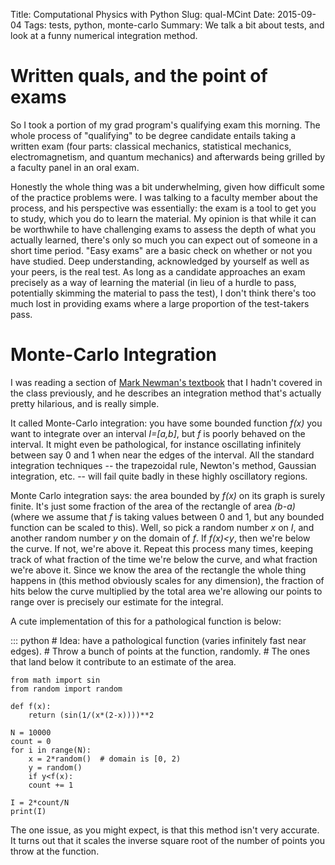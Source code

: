 Title: Computational Physics with Python
Slug: qual-MCint
Date: 2015-09-04
Tags: tests, python, monte-carlo
Summary: We talk a bit about tests, and look at a funny numerical integration method.

# Written quals, and the point of exams

So I took a portion of my grad program's qualifying exam this morning. The whole process of "qualifying" to be degree candidate entails taking a written exam (four parts: classical mechanics, statistical mechanics, electromagnetism, and quantum mechanics) and afterwards being grilled by a faculty panel in an oral exam. 

Honestly the whole thing was a bit underwhelming, given how difficult some of the practice problems were. I was talking to a faculty member about the process, and his perspective was essentially: the exam is a tool to get you to study, which you do to learn the material. My opinion is that while it can be worthwhile to have challenging exams to assess the depth of what you actually learned, there's only so much you can expect out of someone in a short time period. "Easy exams" are a basic check on whether or not you have studied. Deep understanding, acknowledged by yourself as well as your peers, is the real test. As long as a candidate approaches an exam precisely as a way of learning the material (in lieu of a hurdle to pass, potentially skimming the material to pass the test), I don't think there's too much lost in providing exams where a large proportion of the test-takers pass. 

# Monte-Carlo Integration

I was reading a section of [Mark Newman's textbook](http://www-personal.umich.edu/~mejn/cp/chapters.html) that I hadn't covered in the class previously, and he describes an integration method that's actually pretty hilarious, and is really simple.

It called Monte-Carlo integration: you have some bounded function *f(x)* you want to integrate over an interval *I=[a,b]*, but *f* is poorly behaved on the interval. It might even be pathological, for instance oscillating infinitely between say 0 and 1 when near the edges of the interval. All the standard integration techniques -- the trapezoidal rule, Newton's method, Gaussian integration, etc. -- will fail quite badly in these highly oscillatory regions. 

Monte Carlo integration says: the area bounded by *f(x)* on its graph is surely finite. It's just some fraction of the area of the rectangle of area *(b-a)* (where we assume that *f* is taking values between 0 and 1, but any bounded function can be scaled to this). Well, so pick a random number *x* on *I*, and another random number *y* on the domain of *f*. If *f(x)<y*, then we're below the curve. If not, we're above it. Repeat this process many times, keeping track of what fraction of the time we're below the curve, and what fraction we're above it. Since we know the area of the rectangle the whole thing happens in (this method obviously scales for any dimension), the fraction of hits below the curve multiplied by the total area we're allowing our points to range over is precisely our estimate for the integral.

A cute implementation of this for a pathological function is below:

::: python
	# Idea: have a pathological function (varies infinitely fast near edges).
	# Throw a bunch of points at the function, randomly.
	# The ones that land below it contribute to an estimate of the area.

	from math import sin
	from random import random

	def f(x):
	    return (sin(1/(x*(2-x))))**2

	N = 10000
	count = 0
	for i in range(N):
	    x = 2*random()  # domain is [0, 2)
	    y = random()
	    if y<f(x):
		count += 1

	I = 2*count/N
	print(I)

The one issue, as you might expect, is that this method isn't very accurate. It turns out that it scales the inverse square root of the number of points you throw at the function. 

